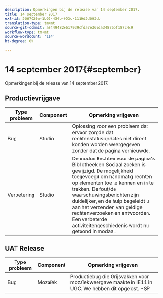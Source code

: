 ```yaml
---
description: Opmerkingen bij de release van 14 september 2017.
title: 14 september 2017
exl-id: 5667629a-1b65-454b-953c-2119d3d093db
translation-type: tm+mt
source-git-commit: a2449482e617939cfda7e367da34875bf187c4c9
workflow-type: tm+mt
source-wordcount: '114'
ht-degree: 0%

---
```


# 14 september 2017{#september}

Opmerkingen bij de release van 14 september 2017.

## Productievrijgave

| **Type probleem** | **Component** | **Opmerking vrijgeven** |
|---|---|---|
| Bug | Studio | Oplossing voor een probleem dat ervoor zorgde dat rechtenstatusupdates niet direct konden worden weergegeven zonder dat de pagina vernieuwde. |
| Verbetering | Studio | De modus Rechten voor de pagina&#39;s Bibliotheek en Sociaal zoeken is gewijzigd. De mogelijkheid toegevoegd om handmatig rechten op elementen toe te kennen en in te trekken. De fout/de waarschuwingsberichten zijn duidelijker, en de hulp begeleidt u aan het verzenden van geldige rechtenverzoeken en antwoorden. Een verbeterde activiteitengeschiedenis wordt nu getoond in modaal. |

## UAT Release

| **Type probleem** | **Component** | **Opmerking vrijgeven** |
|---|---|---|
| Bug | Mozaïek | Productiebug die Grijsvakken voor mozaïekweergave maakte in IE11 in UGC. We hebben dit opgelost. -SP |
